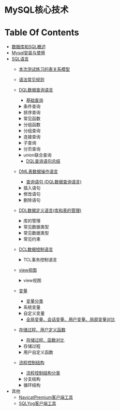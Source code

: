MySQL核心技术
==


# Table Of Contents
* [数据库和SQL概述](./数据库和SQL概述.md)
* [Mysql安装与使用](./Mysql安装与使用.md)
* [SQL语言](./SQL语言.md)
    * [本次测试练习的表关系模型](./1_01_sql常见规则_测试表模型.md#本次测试练习的表关系模型)
    * [语法常见规则](./1_01_sql常见规则_测试表模型.md#语法常见规则)
    * [DQL数据查询语言](./2_01_DQL数据查询语言.基础查询.md)
        * [基础查询](./2_01_DQL数据查询语言.基础查询.md#基础查询)
        <details>
        <summary>条件查询</summary>
        
        * [条件查询](./2_02_DQL数据查询语言.条件查询.md#条件查询)
            * [条件查询分类](./2_02_DQL数据查询语言.条件查询.md#条件查询分类)
            * [按条件表达式筛选](./2_02_DQL数据查询语言.条件查询.md#按条件表达式筛选)
            * [按逻辑表达式筛选](./2_02_DQL数据查询语言.条件查询.md#按逻辑表达式筛选)
            * [模糊查询](./2_02_DQL数据查询语言.条件查询.md#模糊查询)
        </details>
        
        <details>
        <summary>排序查询</summary>    
        * [排序查询](./2_03_DQL数据查询语言.排序查询.md)
            * [排序查询语法](./2_03_DQL数据查询语言.排序查询.md#排序查询语法)
        </details>
            
        <details>
        <summary>常见函数</summary>
            
        * [常见函数](./2_04_DQL数据查询语言.常见函数.md)
            * [函数概念](./2_04_DQL数据查询语言.常见函数.md#函数概念)
            * [函数分类](./2_04_DQL数据查询语言.常见函数.md#函数分类)
            * [单行函数](./2_04_DQL数据查询语言.常见函数.md#单行函数)
                * [字符函数](./2_04_DQL数据查询语言.常见函数.md#字符函数)
                * [数学函数](./2_04_DQL数据查询语言.常见函数.md#数学函数)
                * [日期、时间函数](./2_04_DQL数据查询语言.常见函数.md#日期时间函数)
                    * [format匹配模式字母定义](./2_04_DQL数据查询语言.常见函数.md#format匹配模式字母定义)
                * [其他函数](./2_04_DQL数据查询语言.常见函数.md#其他函数)
                * [流程分支控制函数](./2_04_DQL数据查询语言.常见函数.md#流程分支控制函数)
        </details>
        
        <details>
        <summary>分组函数</summary>
        
        * [分组函数](./2_05_DQL数据查询语言.分组函数.md)
            * [分组函数概念与功能](./2_05_DQL数据查询语言.分组函数.md#分组函数概念与功能)
            * [分组函数概览与总结](./2_05_DQL数据查询语言.分组函数.md#分组函数概览与总结)
        </details>
        
        <details>
        <summary>分组查询</summary>
        
        * [分组查询](./2_06_DQL数据查询语言.分组查询.md)
            * [分组查询语法](./2_06_DQL数据查询语言.分组查询.md#分组查询语法)
            * [分组查询特点](./2_06_DQL数据查询语言.分组查询.md#分组查询特点)
            * [分组前筛选、分组后筛选比较](./2_06_DQL数据查询语言.分组查询.md#分组前筛选分组后筛选比较)
            * [分组查询示例](./2_06_DQL数据查询语言.分组查询.md#分组查询示例)
            * [MySQL获取分组后的top 1和top N记录方法](./exercise/MySQL获取分组后的top%201和top%20N记录.sql)
        </details>
        
        <details>
        <summary>连接查询</summary>
        
        * [连接查询](./2_07_DQL数据查询语言.连接查询.md)
            * [连接查询分类](./2_07_DQL数据查询语言.连接查询.md#连接查询分类)
            * [SQL-92连接语法(仅支持内连接)](./2_07_DQL数据查询语言.连接查询.md#SQL-92连接语法仅支持内连接)
                * [SQL-92语法](./2_07_DQL数据查询语言.连接查询.md#SQL-92语法)
                * [笛卡尔乘积现象(交叉连接)](./2_07_DQL数据查询语言.连接查询.md#笛卡尔乘积现象交叉连接)
                * [等值连接](./2_07_DQL数据查询语言.连接查询.md#等值连接)
                * [非等值连接](./2_07_DQL数据查询语言.连接查询.md#非等值连接)
                * [自连接(自身内连接)](./2_07_DQL数据查询语言.连接查询.md#自连接自身内连接)
            * [SQL:1999连接语法](./2_07_DQL数据查询语言.连接查询.md#SQL1999连接语法)
                * [SQL-92与SQL:1999对比](./2_07_DQL数据查询语言.连接查询.md#SQL-92与SQL1999对比)
                * [SQL:1999连接语法结构](./2_07_DQL数据查询语言.连接查询.md#SQL1999连接语法结构)
                * [SQL:1999连接类型分类](./2_07_DQL数据查询语言.连接查询.md#SQL1999连接类型分类)
                * [内连接](./2_07_DQL数据查询语言.连接查询.md#内连接)
                    * [SQL:1999内连特点](./2_07_DQL数据查询语言.连接查询.md#SQL1999内连特点)
                * [外连接](./2_07_DQL数据查询语言.连接查询.md#外连接)
                    * [外连接特点](./2_07_DQL数据查询语言.连接查询.md#外连接特点)
                * [全外连接](./2_07_DQL数据查询语言.连接查询.md#全外连接)
                    * [full outer join全外连接替代方案](./2_07_DQL数据查询语言.连接查询.md#full-outer-join全外连接替代方案)
                * [交叉链接(即笛卡尔乘积)](./2_07_DQL数据查询语言.连接查询.md#交叉链接即笛卡尔乘积)
        </details>
        
        <details>
        <summary>子查询</summary>
        
        * [子查询](./2_08_DQL数据查询语言.子查询.md)
            * [子查询分类](./2_08_DQL数据查询语言.子查询.md#子查询分类)
            * [where或having后面](./2_08_DQL数据查询语言.子查询.md#where或having后面)
                * [where或having后面子查询特点](./2_08_DQL数据查询语言.子查询.md#where或having后面子查询特点)
                * [标量子查询](./2_08_DQL数据查询语言.子查询.md#标量子查询)
                * [列子查询](./2_08_DQL数据查询语言.子查询.md#列子查询)
                * [行子查询](./2_08_DQL数据查询语言.子查询.md#行子查询)
            * [select后面](./2_08_DQL数据查询语言.子查询.md#select后面)
            * [from后面](./2_08_DQL数据查询语言.子查询.md#from后面)
            * [exists后面](./2_08_DQL数据查询语言.子查询.md#exists后面)
        </details>
        
        <details>
        <summary>分页查询</summary>
        
        * [分页查询](./2_09_DQL数据查询语言.分页查询.md)
            * [分页查询语法](./2_09_DQL数据查询语言.分页查询.md.md#分页查询语法)
            * [分页查询特点](./2_09_DQL数据查询语言.分页查询.md.md#分页查询特点)
            * [分页查询案例](./2_09_DQL数据查询语言.分页查询.md.md#分页查询案例)
        </details>
        
        <details>
        <summary>union联合查询</summary>
        
        * [union联合查询](./2_10_DQL数据查询语言.union联合查询_DQL查询语句总结.md)
            * [union联合查询语法](./2_10_DQL数据查询语言.union联合查询_DQL查询语句总结.md#union联合查询语法)
            * [union联合查询语法应用场景](./2_10_DQL数据查询语言.union联合查询_DQL查询语句总结.md#union联合查询语法应用场景)
            * [union联合查询特点](./2_10_DQL数据查询语言.union联合查询_DQL查询语句总结.md#union联合查询特点)
            * [union联合查询案例](./2_10_DQL数据查询语言.union联合查询_DQL查询语句总结.md#union联合查询案例)
        </details>
        
        * [DQL查询语句总结](./2_10_DQL数据查询语言.union联合查询_DQL查询语句总结.md#DQL查询语句总结)
    * [DML表数据操作语言](./3_01_DML表数据操作语言.md)
        * [查询语句 (DQL数据查询语言)](./2_01_DQL数据查询语言.基础查询.md)
        
        <details>
        <summary>插入语句</summary>
        
        * [插入语句](./3_01_DML表数据操作语言.md#插入语句)
            * [values多行插入](./3_01_DML表数据操作语言.md#values多行插入)
            * [set单行插入](./3_01_DML表数据操作语言.md#set单行插入)
            * [values多行插入、set单行插入对比](./3_01_DML表数据操作语言.md#values多行插入set单行插入对比)
        </details>
        
        <details>
        <summary>修改语句</summary>
        
        * [修改语句](./3_01_DML表数据操作语言.md#修改语句)
            * [修改表数据语法](./3_01_DML表数据操作语言.md#修改表数据语法)
            * [单表修改记录示例](./3_01_DML表数据操作语言.md#单表修改记录示例)
            * [多表连接修改记录示例](./3_01_DML表数据操作语言.md#多表连接修改记录示例)
        </details>
        
        <details>
        <summary>删除语句</summary>
        
        * [删除语句](./3_01_DML表数据操作语言.md#删除语句)
            * [delete删除记录语法](./3_01_DML表数据操作语言.md#delete删除记录语法)
            * [truncate清空表删除所有记录](./3_01_DML表数据操作语言.md#truncate清空表删除所有记录)
            * [delete删除记录示例](./3_01_DML表数据操作语言.md#delete删除记录示例)
            * [truncate清空表删除所有记录示例](./3_01_DML表数据操作语言.md#truncate清空表删除所有记录示例)
            * [delete删除记录、truncate清空表删除所有记录对比](./3_01_DML表数据操作语言.md#delete删除记录truncate清空表删除所有记录对比)
        </details>
        
    * [DDL数据定义语言(库和表的管理)](./4_01_DDL数据定义语言.库的管理.md)
        <details>
        <summary>库的管理</summary>
        
        * [库的管理](./4_01_DDL数据定义语言.库的管理.md)
            * [库的管理](./4_01_DDL数据定义语言.库的管理.md#库的管理)
            * [库的修改](./4_01_DDL数据定义语言.库的管理.md#库的修改)
            * [库的删除](./4_01_DDL数据定义语言.库的管理.md#库的删除)
        </details>
        
        <details>
        <summary>常见数据类型</summary>
        
        * [表的管理](./4_02_DDL数据定义语言.表的管理.md)
            * [表的创建](./4_02_DDL数据定义语言.表的管理.md#表的创建)
            * [表的修改](./4_02_DDL数据定义语言.表的管理.md#表的修改)
            * [表的删除](./4_02_DDL数据定义语言.表的管理.md#表的删除)
            * [表的复制](./4_02_DDL数据定义语言.表的管理.md#表的复制)  
        </details>
        
        <details>
        <summary>常见数据类型</summary>
        
        * [常见数据类型](./4_03_DDL数据定义语言.常见数据类型.md)
            * [数据类型分类](./4_03_DDL数据定义语言.常见数据类型.md#数据类型分类)
            * [整型](./4_03_DDL数据定义语言.常见数据类型.md#整型)
                * [整型占用空间、值范围](./4_03_DDL数据定义语言.常见数据类型.md#整型占用空间值范围)
                * [整型特点](./4_03_DDL数据定义语言.常见数据类型.md#整型特点)
                * [整型示例](./4_03_DDL数据定义语言.常见数据类型.md#整型示例)
            * [小数](./4_03_DDL数据定义语言.常见数据类型.md#小数)
                * [小数分类](./4_03_DDL数据定义语言.常见数据类型.md#小数分类)
                * [小数值范围](./4_03_DDL数据定义语言.常见数据类型.md#小数值范围)
                * [小数示例](./4_03_DDL数据定义语言.常见数据类型.md#小数示例)
            * [bit类型](./4_03_DDL数据定义语言.常见数据类型.md#bit类型)
            * [字符型](./4_03_DDL数据定义语言.常见数据类型.md#字符型)
                * [字符型分类](./4_03_DDL数据定义语言.常见数据类型.md#字符型分类)
                * [char、varchar比较](./4_03_DDL数据定义语言.常见数据类型.md#charvarchar比较)
            * [日期时间型](./4_03_DDL数据定义语言.常见数据类型.md#日期时间型)
                * [日期时间型分类](./4_03_DDL数据定义语言.常见数据类型.md#日期时间型分类)
                * [datetime、timestamp比较](./4_03_DDL数据定义语言.常见数据类型.md#datetimetimestamp比较)
        </details>
        
        <details>
        <summary>常见约束</summary>
        
        * [常见约束](./4_04_DDL数据定义语言.常见约束.md)
            * [按功能分类(6大约束)](./4_04_DDL数据定义语言.常见约束.md#按功能分类6大约束)
            * [按作用范围分类](./4_04_DDL数据定义语言.常见约束.md#按作用范围分类)
            * [添加约束的时机](./4_04_DDL数据定义语言.常见约束.md#添加约束的时机)
            * [主键约束、唯一约束、主键约束对比](./4_04_DDL数据定义语言.常见约束.md#主键约束唯一约束主键约束对比)
            * [外键特点](./4_04_DDL数据定义语言.常见约束.md#外键特点)
                * [外键设置在主表删除记录时相关动作](./4_04_DDL数据定义语言.常见约束.md#外键设置在主表删除记录时相关动作)
            * [约束语法](./4_04_DDL数据定义语言.常见约束.md#约束语法)
            * [创建表时添加约束](./4_04_DDL数据定义语言.常见约束.md#创建表时添加约束)
            * [修改表时添加约束](./4_04_DDL数据定义语言.常见约束.md#修改表时添加约束)
            * [修改表时删除约束](./4_04_DDL数据定义语言.常见约束.md#修改表时删除约束)
            * [自增长列(标识列)](./4_04_DDL数据定义语言.常见约束.md#自增长列标识列)
            * [外键约束](./4_04_DDL数据定义语言.常见约束.md#外键约束)
                * [外键设置在主表删除记录时相关动作](./4_04_DDL数据定义语言.常见约束.md#外键设置在主表删除记录时相关动作)
                * [级联删除(ON DELETE CASCADE)](./4_04_DDL数据定义语言.常见约束.md#级联删除on-delete-cascade)
                * [级联置空(ON DELETE SET NULL)](./4_04_DDL数据定义语言.常见约束.md#级联置空on-delete-set-null)
        </details>
        
    * [DCL数据控制语言](./5_01_DCL数据控制语言.TCL事务控制语言.md)
        <details>
        <summary>TCL事务控制语言</summary>
        
        * [TCL事务控制语言](./5_01_DCL数据控制语言.TCL事务控制语言.md#TCL事务控制语言)
            * [事务特点(ACID)](./5_01_DCL数据控制语言.TCL事务控制语言.md#事务特点ACID)
            * [事务的使用](./5_01_DCL数据控制语言.TCL事务控制语言.md#事务的使用)
            * [事务的创建](./5_01_DCL数据控制语言.TCL事务控制语言.md#事务的创建)
            * [隐式事务](./5_01_DCL数据控制语言.TCL事务控制语言.md#隐式事务)
            * [显式事务](./5_01_DCL数据控制语言.TCL事务控制语言.md#显式事务)
            * [显式事务语法](./5_01_DCL数据控制语言.TCL事务控制语言.md#显式事务语法)
            * [savepoint设置保存点，与rollback搭配使用](./5_01_DCL数据控制语言.TCL事务控制语言.md#savepoint设置保存点与rollback搭配使用)
            * [事务隔离级别对比](./5_01_DCL数据控制语言.TCL事务控制语言.md#事务隔离级别对比)
            * [设置事务隔离级别](./5_01_DCL数据控制语言.TCL事务控制语言.md#设置事务隔离级别)
            * [设置事务隔离级别](./5_01_DCL数据控制语言.TCL事务控制语言.md#设置事务隔离级别)
            * [查看引擎](./5_01_DCL数据控制语言.TCL事务控制语言.md#查看引擎)
            * [关闭当前会话的自动提交事务功能](./5_01_DCL数据控制语言.TCL事务控制语言.md#关闭当前会话的自动提交事务功能)
            * [事务测试](./5_01_DCL数据控制语言.TCL事务控制语言.md#事务测试)
        </details>
        
    * [view视图](./6_01_view视图.md)
        <details>
        <summary>view视图</summary>
        
        * [使用场景](./6_01_view视图.md#使用场景)
        * [使用视图好处](./6_01_view视图.md#使用视图好处)
        * [view视图与表对比](./6_01_view视图.md#view视图与表对比)
        * [view视图的生命周期](./6_01_view视图.md#view视图的生命周期)
        * [创建视图](./6_01_view视图.md#创建视图)
        * [修改视图的sql语句](./6_01_view视图.md#修改视图的sql语句)
        * [查看视图](./6_01_view视图.md#查看视图)
        * [删除视图](./6_01_view视图.md#删除视图)
        * [视图虚拟表数据可更新情况](./6_01_view视图.md#视图虚拟表数据可更新情况)
        * [具备以下特点的视图不可更行(增删改)](./6_01_view视图.md#具备以下特点的视图不可更行增删改)
        </details>
        
    * [变量](./7_01_变量.md)
        * [变量分类](./7_01_变量.md#变量分类)
        <details>
        <summary>系统变量</summary>
        
        * [系统变量](./7_01_变量.md#系统变量)
            * [全局变量](./7_01_变量.md#全局变量)
            * [会话变量](./7_01_变量.md#会话变量)
        </details>
        
        <details>
        <summary>自定义变量</summary>
        
        * [自定义变量](./7_01_变量.md#自定义变量)
            * [使用步骤](./7_01_变量.md#使用步骤)
            * [用户变量](./7_01_变量.md#用户变量)
            * [局部变量](./7_01_变量.md#局部变量)
        </details>
        
        * [全局变量、会话变量、用户变量、局部变量对比](./7_01_变量.md#全局变量会话变量用户变量局部变量对比)
    * [存储过程、用户定义函数](./8_01_存储过程、用户定义函数.md)
        * [存储过程、函数对比](./8_01_存储过程、用户定义函数.md#存储过程函数对比)
        <details>
        <summary>存储过程</summary>
        
        * [存储过程](./8_01_存储过程、用户定义函数.md#存储过程)
            * [创建存储过程语法](./8_01_存储过程、用户定义函数.md#创建存储过程语法)
            * [创建存储过程示例](./8_01_存储过程、用户定义函数.md#创建存储过程示例)
            * [创建存储过程示例](./8_01_存储过程、用户定义函数.md#创建存储过程示例)
            * [查看存储过程](./8_01_存储过程、用户定义函数.md#查看存储过程)
            * [删除存储过程](./8_01_存储过程、用户定义函数.md#删除存储过程)
            * [修改存储过程(不能修改参数或存储过程主体，只能修改存储过程特性)](./8_01_存储过程、用户定义函数.md#修改存储过程不能修改参数或存储过程主体只能修改存储过程特性)
        </details>
        
        <details>
        <summary>用户自定义函数</summary>
        
        * [用户自定义函数](./8_02_用户定义函数.md)
            * [函数创建语法](./8_02_用户定义函数.md#函数创建语法)
            * [调用用户自定义函数语法](./8_02_用户定义函数.md#调用用户自定义函数语法)
            * [创建函数示例](./8_02_用户定义函数.md#创建函数示例)
            * [查看用户自定义函数](./8_02_用户定义函数.md#查看用户自定义函数)
            * [删除自定义用户函数](./8_02_用户定义函数.md#删除自定义用户函数)
            * [修改用户自定义函数(不能更改函数体和参数列表，只能更改函数特性)](./8_02_用户定义函数.md#修改用户自定义函数不能更改函数体和参数列表只能更改函数特性)
        </details>
        
    * [流程控制结构](./9_01_流程控制结构.md)
        * [流程控制结构分类](./9_01_流程控制结构.md#流程控制结构分类)
        
        <details>
        <summary>分支结构</summary>
        
        * [分支结构](./9_01_流程控制结构.md#分支结构)
            * [if函数](./9_01_流程控制结构.md#if函数)
            * [IFNULL(expr1,expr2)](./9_01_流程控制结构.md#IFNULLexpr1expr2)
            * [if分支](./9_01_流程控制结构.md#if分支)
            * [case结构](./9_01_流程控制结构.md#case结构)
        </details>
        
        <details>
        <summary>循环结构</summary>
        
        * [循环结构](./9_01_流程控制结构.md#循环结构)
            * [循环控制](./9_01_流程控制结构.md#循环控制)
            * [while循环](./9_01_流程控制结构.md#while循环)
            * [loop无限循环](./9_01_流程控制结构.md#loop无限循环)
            * [repeat循环](./9_01_流程控制结构.md#repeat循环)
            * [循环示例](./9_01_流程控制结构.md#循环示例)
        </details>
* 其他
    * [NavicatPremium客户端工具](./NavicatPremium.md)
    * [SQLYog客户端工具](./SQLYog.md)